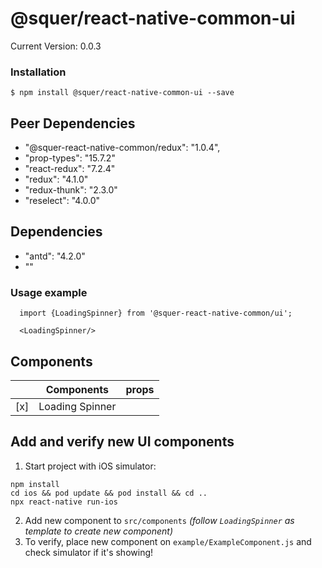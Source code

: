 # @squer/react-native-common-ui

Current Version: 0.0.3

### Installation
`$ npm install @squer/react-native-common-ui --save`

## Peer Dependencies
- "@squer-react-native-common/redux": "1.0.4",
- "prop-types": "15.7.2"
- "react-redux": "7.2.4"
- "redux": "4.1.0"
- "redux-thunk": "2.3.0"
- "reselect": "4.0.0"

## Dependencies
- "antd": "4.2.0"
- ""

### Usage example
```
  import {LoadingSpinner} from '@squer-react-native-common/ui';

  <LoadingSpinner/>
```

## Components

|   | Components | props |
|---|---|---|
| [x] | Loading Spinner |   |


## Add and verify new UI components
1. Start project with iOS simulator:
```shell
npm install
cd ios && pod update && pod install && cd ..
npx react-native run-ios
```
2. Add new component to `src/components` _(follow `LoadingSpinner` as template to create new component)_
3. To verify, place new component on `example/ExampleComponent.js` and check simulator if it's showing!
